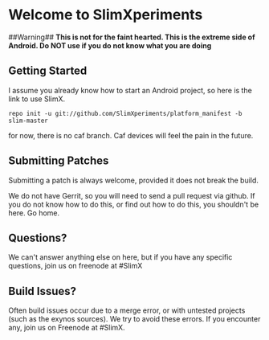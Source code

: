 Welcome to SlimXperiments
===================

##Warning##
**This is not for the faint hearted. This is the extreme side of Android. Do NOT use if you do not know what you are doing**

Getting Started
---------------

I assume you already know how to start an Android project, so here is the link to use SlimX.
```shell
repo init -u git://github.com/SlimXperiments/platform_manifest -b slim-master
```
for now, there is no caf branch. Caf devices will feel the pain in the future.



Submitting Patches
------------------

Submitting a patch is always welcome, provided it does not break the build.

We do not have Gerrit, so you will need to send a pull request via github. If you do not know how to do this, or find out how to do this, you shouldn't be here. Go home.

Questions?
----------

We can't answer anything else on here, but if you have any specific questions, join us on freenode at #SlimX

Build Issues?
-------------

Often build issues occur due to a merge error, or with untested projects (such as the exynos sources).
We try to avoid these errors. If you encounter any, join us on Freenode at #SlimX.
